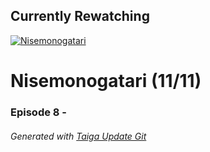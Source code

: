 ﻿
## Currently Rewatching

[![Nisemonogatari](https://s4.anilist.co/file/anilistcdn/media/anime/cover/medium/nx11597-ApDcMuPvRhgr.jpg)](https://anilist.co/anime/11597)

# Nisemonogatari (11/11)

### Episode 8 - 

###### *Generated with [Taiga Update Git](https://github.com/nike4613/taiga-update-git)*